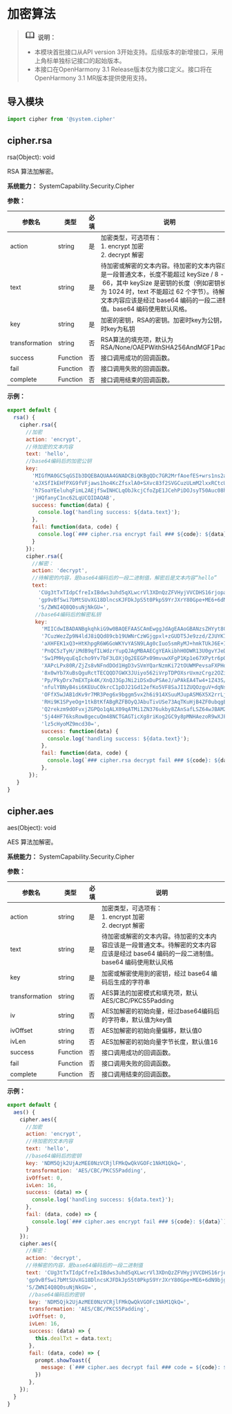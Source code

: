 # 加密算法

> ![icon-note.gif](public_sys-resources/icon-note.gif) **说明：**
>
> - 本模块首批接口从API version 3开始支持。后续版本的新增接口，采用上角标单独标记接口的起始版本。
> - 本接口在OpenHarmony 3.1 Release版本仅为接口定义。接口将在OpenHarmony 3.1 MR版本提供使用支持。


## 导入模块


```js
import cipher from '@system.cipher'
```


## cipher.rsa

rsa(Object): void

RSA 算法加解密。

**系统能力：** SystemCapability.Security.Cipher

**参数：**

| 参数名 | 类型 | 必填 | 说明 |
| -------- | -------- | -------- | -------- |
| action | string | 是 | 加密类型，可选项有：<br/>1.&nbsp;encrypt&nbsp;加密<br/>2.&nbsp;decrypt&nbsp;解密 |
| text | string | 是 | 待加密或解密的文本内容。待加密的文本内容应该是一段普通文本，长度不能超过&nbsp;keySize&nbsp;/&nbsp;8&nbsp;-&nbsp;66，其中&nbsp;keySize&nbsp;是密钥的长度（例如密钥长度为&nbsp;1024&nbsp;时，text&nbsp;不能超过&nbsp;62&nbsp;个字节）。待解密的文本内容应该是经过&nbsp;base64&nbsp;编码的一段二进制值。base64&nbsp;编码使用默认风格。 |
| key | string | 是 | 加密的密钥，RSA的密钥。加密时key为公钥，解密时key为私钥 |
| transformation | string | 否 | RSA算法的填充项，默认为RSA/None/OAEPWithSHA256AndMGF1Padding |
| success | Function | 否 | 接口调用成功的回调函数。 |
| fail | Function | 否 | 接口调用失败的回调函数。 |
| complete | Function | 否 | 接口调用结束的回调函数。 |

**示例：**

```js
export default {    
  rsa() {        
    cipher.rsa({            
      //加密            
      action: 'encrypt',            
      //待加密的文本内容            
      text: 'hello',            
      //base64编码后的加密公钥            
      key:            
        'MIGfMA0GCSqGSIb3DQEBAQUAA4GNADCBiQKBgQDc7GR2MrfAoefES+wrs1ns2afT\n' +            
        'eJXSfIkEHfPXG9fVFjaws1ho4KcZfsxlA0+SXvc83f2SVGCuzULmM2lxxRCtcUN/\n' +            
        'h7SoaYEeluhqFimL2AEjfSwINHCLqObJkcjCfoZpE1JCehPiDOJsyT50Auc08h/4\n' +            
        'jHQfanyC1nc62LqUCQIDAQAB',            
        success: function(data) {                
          console.log('handling success: ${data.text}');            
        },            
        fail: function(data, code) {               
          console.log(`### cipher.rsa encrypt fail ### ${code}: ${data}`);           
        }       
      });        
      cipher.rsa({            
        //解密：            
        action: 'decrypt',            
        //待解密的内容，是base64编码后的一段二进制值，解密后是文本内容“hello”            
        text:            
          'CUg3tTxTIdpCfreIxIBdws3uhd5qXLwcrVl3XDnQzZFVHyjVVCDHS16rjopaZ4C5xU2Tc8mSDzt7\n' +            
          'gp9vBfSwi7bMtSUvXG18DlncsKJFDkJpS5t0PkpS9YrJXrY80Gpe+ME6+6dN9bjgqMljbitDdBRf\n' +            
          'S/ZWNI4Q8Q0suNjNkGU=',            
         //base64编码后的解密私钥            
         key:            
           'MIICdwIBADANBgkqhkiG9w0BAQEFAASCAmEwggJdAgEAAoGBANzsZHYyt8Ch58RL\n' +            
           '7CuzWezZp9N4ldJ8iQQd89cb19UWNrCzWGjgpxl+zGUDT5Je9zzd/ZJUYK7NQuYz\n' +            
           'aXHFEK1xQ3+HtKhpgR6W6GoWKYvYASN9LAg0cIuo5smRyMJ+hmkTUkJ6E+IM4mzJ\n' +            
           'PnQC5zTyH/iMdB9qfILWdzrYupQJAgMBAAECgYEAkibhH0DWR13U0gvYJeD08Lfd\n' +            
           'Sw1PMHyquEqIcho9Yv7bF3LOXjOg2EEGPx09mvuwXFgP1Kp1e67XPytr6pQQPzK7\n' +            
           'XAPcLPx80R/ZjZs8vNFndDOd1HgD3vSVmYQarNzmKi72tOUWMPevsaFXPHo6Xx3X\n' +            
           '8x0wYb7XuBsQguRctTECQQD7GWX3JUiyo562iVrpTDPOXsrUxmzCrgz2OZildxMd\n' +            
           'Pp/PkyDrx7mEXTpk4K/XnQJ3GpJNi2iDSxDuPSAeJ/aPAkEA4Tw4+1Z43S/xH3C3\n' +            
           'nfulYBNyB4si6KEUuC0krcC1pDJ21Gd12efKo5VF8SaJI1ZUQOzguV+dqNsB/JUY\n' +            
           'OFfX5wJAB1dKv9r7MR3Peg6x9bggm5vx2h6i914XSuuMJupASM6X5X2rrLj+F3yS\n' +            
           'RHi9K1SPyeOg+1tkBtKfABgRZFBOyQJAbuTivUSe73AqTKuHjB4ZF0ubqgEkJ9sf\n' +            
           'Q2rekzm9dOFvxjZGPQo1qALX09qATMi1ZN376ukby8ZAnSafLSZ64wJBAM2V37go\n' +            
           'Sj44HF76ksRow8gecuQm48NCTGAGTicXg8riKog2GC9y8pMNHAezoR9wXJF7kk+k\n' +            
           'lz5cHyoMZ9mcd30=',            
           success: function(data) {                
             console.log('handling success: ${data.text}');            
           },            
           fail: function(data, code) {                
             console.log(`### cipher.rsa decrypt fail ### ${code}: ${data}`);            
           },        
       });    
   }
}
```


## cipher.aes

aes(Object): void

AES 算法加解密。

**系统能力：** SystemCapability.Security.Cipher

**参数：**

| 参数名 | 类型 | 必填 | 说明 |
| -------- | -------- | -------- | -------- |
| action | string | 是 | 加密类型，可选项有：<br/>1.&nbsp;encrypt&nbsp;加密<br/>2.&nbsp;decrypt&nbsp;解密 |
| text | string | 是 | 待加密或解密的文本内容。待加密的文本内容应该是一段普通文本。待解密的文本内容应该是经过&nbsp;base64&nbsp;编码的一段二进制值。base64&nbsp;编码使用默认风格 |
| key | string | 是 | 加密或解密使用到的密钥，经过&nbsp;base64&nbsp;编码后生成的字符串 |
| transformation | string | 否 | AES算法的加密模式和填充项，默认AES/CBC/PKCS5Padding |
| iv | string | 否 | AES加解密的初始向量，经过base64编码后的字符串，默认值为key值 |
| ivOffset | string | 否 | AES加解密的初始向量偏移，默认值0 |
| ivLen | string | 否 | AES加解密的初始向量字节长度，默认值16 |
| success | Function | 否 | 接口调用成功的回调函数。 |
| fail | Function | 否 | 接口调用失败的回调函数。 |
| complete | Function | 否 | 接口调用结束的回调函数。 |

**示例：**

```js
export default {    
  aes() {        
    cipher.aes({            
      //加密            
      action: 'encrypt',            
      //待加密的文本内容            
      text: 'hello',            
      //base64编码后的密钥            
      key: 'NDM5Qjk2UjAzMEE0NzVCRjlFMkQwQkVGOFc1NkM1QkQ=',            
      transformation: 'AES/CBC/PKCS5Padding',            
      ivOffset: 0,            
      ivLen: 16,            
      success: (data) => {                
        console.log('handling success: ${data.text}');            
      },            
      fail: (data, code) => {                
        console.log(`### cipher.aes encrypt fail ### ${code}: ${data}`);            
      }        
    });        
    cipher.aes({            
      //解密：            
      action: 'decrypt',            
      //待解密的内容，是base64编码后的一段二进制值            
      text: 'CUg3tTxTIdpCfreIxIBdws3uhd5qXLwcrVl3XDnQzZFVHyjVVCDHS16rjopaZ4C5xU2Tc8mSDzt7\n' +            
      'gp9vBfSwi7bMtSUvXG18DlncsKJFDkJpS5t0PkpS9YrJXrY80Gpe+ME6+6dN9bjgqMljbitDdBRf\n' +            
      'S/ZWNI4Q8Q0suNjNkGU=',            
       //base64编码后的密钥            
       key: 'NDM5Qjk2UjAzMEE0NzVCRjlFMkQwQkVGOFc1NkM1QkQ=',            
       transformation: 'AES/CBC/PKCS5Padding',            
       ivOffset: 0,            
       ivLen: 16,            
       success: (data) => {                
         this.dealTxt = data.text;            
       },            
       fail: (data, code) => {               
         prompt.showToast({                    
           message: (`### cipher.aes decrypt fail ### code = ${code}: ${data}`)                
         })            
       },        
    });    
  }
}

```
